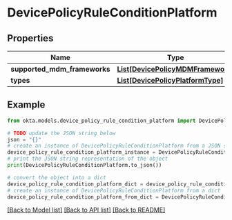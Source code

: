 # DevicePolicyRuleConditionPlatform


## Properties

Name | Type | Description | Notes
------------ | ------------- | ------------- | -------------
**supported_mdm_frameworks** | [**List[DevicePolicyMDMFramework]**](DevicePolicyMDMFramework.md) |  | [optional] 
**types** | [**List[DevicePolicyPlatformType]**](DevicePolicyPlatformType.md) |  | [optional] 

## Example

```python
from okta.models.device_policy_rule_condition_platform import DevicePolicyRuleConditionPlatform

# TODO update the JSON string below
json = "{}"
# create an instance of DevicePolicyRuleConditionPlatform from a JSON string
device_policy_rule_condition_platform_instance = DevicePolicyRuleConditionPlatform.from_json(json)
# print the JSON string representation of the object
print(DevicePolicyRuleConditionPlatform.to_json())

# convert the object into a dict
device_policy_rule_condition_platform_dict = device_policy_rule_condition_platform_instance.to_dict()
# create an instance of DevicePolicyRuleConditionPlatform from a dict
device_policy_rule_condition_platform_from_dict = DevicePolicyRuleConditionPlatform.from_dict(device_policy_rule_condition_platform_dict)
```
[[Back to Model list]](../README.md#documentation-for-models) [[Back to API list]](../README.md#documentation-for-api-endpoints) [[Back to README]](../README.md)


